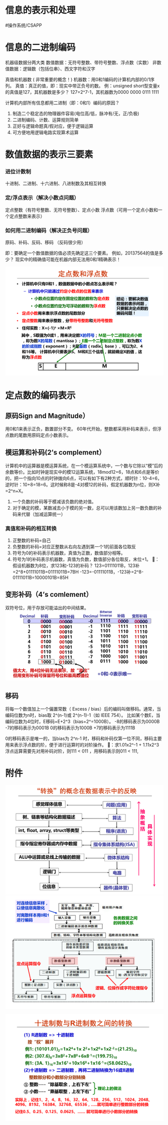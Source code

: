 # 信息的表示和处理
#操作系统/CSAPP


# 信息的二进制编码
机器级数据分两大类
数值数据：无符号整数、带符号整数、浮点数（实数）
非数值数据：逻辑数（包括位串）、西文字符和汉字

真值和机器数 ( 非常重要的概念！)
机器数：用0和1编码的计算机内部的0/1序列。
真值：真正的值，即：现实中带正负号的数。
例：unsigned short型变量x的真值是127，其机器数是多少？ 127=2^7-1，其机器数为0000 0000 0111 1111

计算机内部所有信息都用二进制（即：0和1）编码的原因？
1. 制造二个稳定态的物理器件容易(电位高/低，脉冲有/无，正/负极)
2. 二进制编码、计数、运算规则简单
3. 正好与逻辑命题真/假对应，便于逻辑运算
4. 可方便地用逻辑电路实现算术运算

# 数值数据的表示三要素
### 进位计数制
十进制、二进制、十六进制、八进制数及其相互转换
### 定/浮点表示（解决小数点问题）
定点整数（有符号整数、无符号整数）、定点小数
浮点数（可用一个定点小数和一个定点整数来表示）
### 如何用二进制编码（解决正负号问题）
原码、补码、反码、移码 （反码很少用）

即：要确定一个数值数据的值必须先确定这三个要素。 例如，20137564的值是多少？
现实中的精确值可能在机器内部无法用0和1精确表示！

![](%E4%BF%A1%E6%81%AF%E7%9A%84%E8%A1%A8%E7%A4%BA%E5%92%8C%E5%A4%84%E7%90%86/2507A96A-6CA2-4E44-BFDC-DA034FAE463B.png)


# 定点数的编码表示
## 原码Sign and Magnitude）
用0和1来表示正负，数置部分不变。
60年代开始，整数都采用补码来表示，但浮点数的尾数用原码定点小数表示。

## 模运算和补码(2’s complement）
计算机中的运算器是模运算系统，在一个模运算系统中，一个数与它除以“模”后的余数等价。比如时钟是现实中的模12运算系统，18mod12=6，18点和6点是等价的，把一个指向10点的时钟拨向6点，可以有如下有2种方式，顺时针：10-4=6， 逆时针：10+8=18=6。这时候称8是-4对模12的补码，假定机器数为n位，则X补=2^n+X。

1. 一个负数的补码等于模减该负数的绝对值。
2. 对于确定的模，某数减去小于模的另一数，总可以用该数加上另一数负数的补码来代替（加减运算统一）

### 真值和补码的相互转换
1. 正整数的补码=自己
2. 负整数的补码=对应正整数从右向左遇到第一个1的前面各位取反
3. 符号为0的补码表示机器数，真值为正数，数值部分相等。
4. 符号为1的补码表示机器数，真值为负数，数值部分各位取反，末位+1。
🌰：假设机器数为8位，求123和-123的补码？
123=01111011B，123补=2^8+01111011B=01111011B=7BH
-123=-01111011B，-123补=2^8-01111011B=10000101B=85H

## 变形补码（4’s comlement）
双符号位，用于存放可能溢出的中间结果。
![](%E4%BF%A1%E6%81%AF%E7%9A%84%E8%A1%A8%E7%A4%BA%E5%92%8C%E5%A4%84%E7%90%86/AD168CB1-AD95-4DB2-A70D-7F454C7A1254.png)

## 移码
将每一个数值加上一个偏置常数（ Excess / bias）后的编码叫做移码。通常，当编码位数为n时，bias取 2^(n-1)或 2^(n-1)-1（如 IEEE 754）。
比如某个数E，当编码位数为4位时，E移码=E+2^3（bias=2^=1000B）。
-8的移码表示为0000B
-7的移码表示为0001B
0的移码表示为1000B
+7的移码表示为1111B

0的移码表示是唯一的，当bias为 2^n-1 时，移码和补码仅第一位不同，移码主要用来表示浮点数的阶，便于进行运算时的对阶操作。
🌰：求1.01x2^-1 + 1.11x2^3
浮点运算需要先对用补码对阶，则111 < 011 ，用移码表示则011 < 111,




















# 附件
![](%E4%BF%A1%E6%81%AF%E7%9A%84%E8%A1%A8%E7%A4%BA%E5%92%8C%E5%A4%84%E7%90%86/49314540-DE77-49C2-958C-62A2052CB9C5.png)
![](%E4%BF%A1%E6%81%AF%E7%9A%84%E8%A1%A8%E7%A4%BA%E5%92%8C%E5%A4%84%E7%90%86/B7BDF5A1-31E6-424A-994A-7327C3D56CAD.png)

![](%E4%BF%A1%E6%81%AF%E7%9A%84%E8%A1%A8%E7%A4%BA%E5%92%8C%E5%A4%84%E7%90%86/F6BB5412-9BFA-4F37-BCDD-4FE67C23B961.png)




